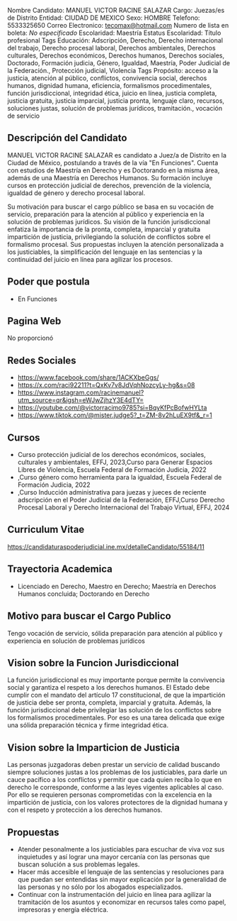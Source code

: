 Nombre Candidato: MANUEL VICTOR RACINE SALAZAR
Cargo: Juezas/es de Distrito
Entidad: CIUDAD DE MEXICO
Sexo: HOMBRE
Telefono: 5533325650
Correo Electronico: tecomax@hotmail.com
Numero de lista en boleta: *No especificado*
Escolaridad: Maestría
Estatus Escolaridad: Título profesional
Tags Educación: Adscripción, Derecho, Derecho internacional del trabajo, Derecho procesal laboral, Derechos ambientales, Derechos culturales, Derechos económicos, Derechos humanos, Derechos sociales, Doctorado, Formación judicia, Género, Igualdad, Maestría, Poder Judicial de la Federación., Protección judicial, Violencia
Tags Propósito: acceso a la justicia, atención al público, conflictos, convivencia social, derechos humanos, dignidad humana, eficiencia, formalismos procedimentales, función jurisdiccional, integridad ética, juicio en línea, justicia completa, justicia gratuita, justicia imparcial, justicia pronta, lenguaje claro, recursos, soluciones justas, solución de problemas jurídicos, tramitación., vocación de servicio


## Descripción del Candidato 

MANUEL VICTOR RACINE SALAZAR es candidato a Juez/a de Distrito en la Ciudad de México, postulando a través de la vía "En Funciones". Cuenta con estudios de Maestría en Derecho y es Doctorando en la misma área, además de una Maestría en Derechos Humanos. Su formación incluye cursos en protección judicial de derechos, prevención de la violencia, igualdad de género y derecho procesal laboral.

Su motivación para buscar el cargo público se basa en su vocación de servicio, preparación para la atención al público y experiencia en la solución de problemas jurídicos.  Su visión de la función jurisdiccional enfatiza la importancia de la pronta, completa, imparcial y gratuita impartición de justicia, privilegiando la solución de conflictos sobre el formalismo procesal. Sus propuestas incluyen la atención personalizada a los justiciables, la simplificación del lenguaje en las sentencias y la continuidad del juicio en línea para agilizar los procesos.


## Poder que postula

- En Funciones


## Pagina Web

No proporcionó


## Redes Sociales

- https://www.facebook.com/share/1ACKXbeGgs/
- https://x.com/raci92211?t=QxKv7v8JdVqhNozcyLy-hg&s=08
- https://www.instagram.com/racinemanuel?utm_source=qr&igsh=eWJwZjhzY3E4dTY=
- https://youtube.com/@victorracimo9785?si=BqyKfPcBofwHYLta
- https://www.tiktok.com/@mister.judge5?_t=ZM-8v2hLuEX9tf&_r=1


## Cursos

- Curso protección judicial de los derechos económicos, sociales, culturales y ambientales, EFFJ, 2023,Curso para Generar Espacios Libres de Violencia, Escuela Federal de Formación Judicia, 2022
- ,Curso género como herramienta para la igualdad, Escuela Federal de Formación Judicia, 2022
- ,Curso Inducción administrativa para juezas y jueces de reciente adscripción en el Poder Judicial de la Federación, EFFJ,Curso Derecho Procesal Laboral y Derecho Internacional del Trabajo Virtual, EFFJ, 2024


## Curriculum Vitae

https://candidaturaspoderjudicial.ine.mx/detalleCandidato/55184/11


## Trayectoria Academica

- Licenciado en Derecho, Maestro en Derecho; Maestría en Derechos Humanos concluida; Doctorando en Derecho


## Motivo para buscar el Cargo Publico

Tengo vocación de servicio, sólida preparación para atención al público y experiencia en solución de problemas jurídicos


## Vision sobre la Funcion Jurisdiccional

La función jurisdiccional es muy importante porque permite la convivencia social y garantiza el respeto a los derechos humanos. El Estado debe cumplir con el mandato del artículo 17 constitucional, de que la impartición de justicia debe ser pronta, completa, imparcial y gratuita. Además, la función jurisdiccional debe privilegiar las solución de los conflictos sobre los formalismos procedimentales. Por eso es una tarea delicada que exige una sólida preparación técnica y firme integridad ética.


## Vision sobre la Imparticion de Justicia

Las personas juzgadoras deben prestar un servicio de calidad buscando siempre soluciones justas a los problemas de los justiciables, para darle un cauce pacífico a los conflictos y permitir que cada quien reciba lo que en derecho le corresponde, conforme a las leyes vigentes aplicables al caso. Por ello se requieren personas comprometidas con la excelencia en la impartición de justicia, con los valores protectores de la dignidad humana y con el respeto y protección a los derechos humanos.


## Propuestas

- Atender pesonalmente a los justiciables para escuchar de viva voz sus inquietudes y así lograr una mayor cercanía con las personas que buscan solución a sus problemas legales.
- Hacer más accesible el lenguaje de las sentencias y resoluciones para que puedan ser entendidas sin mayor explicación por la generalidad de las personas y no sólo por los abogados especializados.
- Continuar con la instrumentación del juicio en línea para agilizar la tramitación de los asuntos y economizar en recursos tales como papel, impresoras y energía eléctrica.

